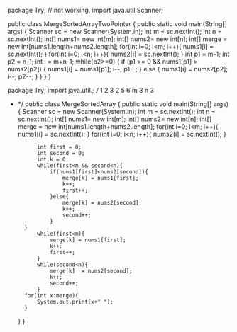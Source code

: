  <!-- two pointer -->

 package Try;
// not working.
import java.util.Scanner;

public class MergeSortedArrayTwoPointer {
    public static void main(String[] args) {
        Scanner sc = new Scanner(System.in);
        int m = sc.nextInt();
        int n = sc.nextInt();
        int[] nums1= new int[m];
        int[] nums2= new int[n];
        int[] merge = new int[nums1.length+nums2.length];
        for(int i=0; i<m; i++){
            nums1[i] = sc.nextInt();
        }
        for(int i=0; i<n; i++){
            nums2[i] =  sc.nextInt();
        }
        int p1 = m-1;
        int p2 = n-1;
        int i = m+n-1;
        while(p2>=0) {
            if (p1 >= 0 && nums1[p1] > nums2[p2]) {
                nums1[i] = nums1[p1];
                i--;
                p1--;
            } else {
                nums1[i] = nums2[p2];
                i--;
                p2--;
            }
        }
    }
}



<!-- iterative  -->

package Try;
import java.util.*;
/*
 1 2 3
 2 5 6
 m 3 n 3
* */
public class MergeSortedArray {
    public static void main(String[] args) {
        Scanner sc = new Scanner(System.in);
        int m = sc.nextInt();
        int n = sc.nextInt();
        int[] nums1= new int[m];
        int[] nums2= new int[n];
        int[] merge = new int[nums1.length+nums2.length];
        for(int i=0; i<m; i++){
            nums1[i] = sc.nextInt();
        }
        for(int i=0; i<n; i++){
            nums2[i] =  sc.nextInt();
        }

            int first = 0;
            int second = 0;
            int k = 0;
            while(first<m && second<n){
                if(nums1[first]<nums2[second]){
                    merge[k] = nums1[first];
                    k++;
                    first++;
                }else{
                    merge[k] = nums2[second];
                    k++;
                    second++;
                }
        }
            while(first<m){
                merge[k] = nums1[first];
                k++;
                first++;
            }
            while(second<n){
                merge[k]  = nums2[second];
                k++;
                second++;
            }
        for(int x:merge){
            System.out.print(x+" ");
        }

    }
}



